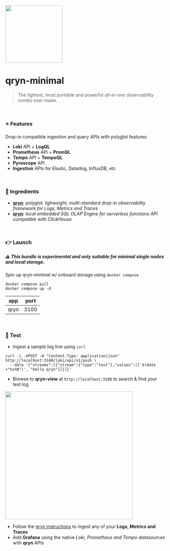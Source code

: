 <img src="https://user-images.githubusercontent.com/1423657/218816262-e0e8d7ad-44d0-4a7d-9497-0d383ed78b83.png" width=180>

# qryn-minimal

> The lightest, most portable and powerful _all-in-one_ observability combo ever made.

<br>

### ⭐ Features
Drop-in compatible ingestion and query APIs with polyglot features:
- **Loki** API + **LogQL**
- **Prometheus** API + **PromQL**
- **Tempo** API + **TempoQL**
- **Pyroscope** API
- **Ingestion** APIs for Elastic, Datadog, InfluxDB, etc

<br>

### 🍪 Ingredients
- **[qryn](https://github.com/metrico/qryn)**: _polyglot, lighweight, multi-standard drop-in observability framework for Logs, Metrics and Traces_
- **[qryn](https://github.com/cowsdb/cowsdb)**: _local embedded SQL OLAP Engine for serverless functions API compatible with ClickHouse_


<br>

### 👉 Launch

##### ⚠️ This bundle is experimental and only suitable for minimal single nodes and local storage.

Spin up qryn-minimal w/ onboard storage using `docker compose`
```
docker compose pull
docker compose up -d
```

| app | port |
|---|---|
| qryn | 3100 |

<br>

### 🔎 Test
- Ingest a sample log line using `curl`
```
curl -i -XPOST -H "Content-Type: application/json" http://localhost:3100/loki/api/v1/push \
  --data '{"streams":[{"stream":{"type":"test"},"values":[['$(date +"%s%N")', "hello qryn"]]}]}'
```

- Browse to **qryn-view** at `http://localhost:3100` to search & find your test log

<img src="https://github.com/metrico/qryn-minimal/assets/1423657/d05e0442-08de-486c-85de-e3d69b87716c" width=400 >

- Follow the [qryn instructions](https://qryn.metrico.in/#/) to ingest any of your **Logs, Metrics and Traces**
- Add **Grafana** using the native _Loki, Prometheus and Tempo datasources_ with **qryn** APIs
